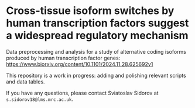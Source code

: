 # Cross-tissue isoform switches by human transcription factors suggest a widespread regulatory mechanism

Data preprocessing and analysis for a study of alternative coding isoforms produced by human transcription factor genes: https://www.biorxiv.org/content/10.1101/2024.11.28.625692v1

This repository is a work in progress: adding and polishing relevant scripts and data tables.

If you have any questions, please contact Sviatoslav Sidorov at `s.sidorov18@lms.mrc.ac.uk`. 
